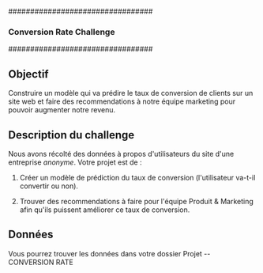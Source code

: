#################################
### Conversion Rate Challenge ###
#################################


## Objectif

Construire un modèle qui va prédire le taux de conversion de clients sur un site web et faire des recommendations à notre équipe marketing pour pouvoir augmenter notre revenu.


## Description du challenge

Nous avons récolté des données à propos d'utilisateurs du site d'une entreprise _anonyme_. Votre projet est de :

1. Créer un modèle de prédiction du taux de conversion (l'utilisateur va-t-il convertir ou non).

2. Trouver des recommendations à faire pour l'équipe Produit & Marketing afin qu'ils puissent améliorer ce taux de conversion.


## Données

Vous pourrez trouver les données dans votre dossier Projet -- CONVERSION RATE
